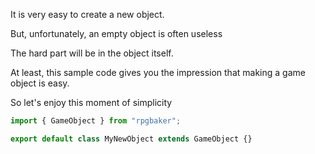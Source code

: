 It is very easy to create a new object.

But, unfortunately, an empty object is often useless

The hard part will be in the object itself.

At least, this sample code gives you the impression that
making a game object is easy.

So let's enjoy this moment of simplicity

```javascript
import { GameObject } from "rpgbaker";

export default class MyNewObject extends GameObject {}
```
